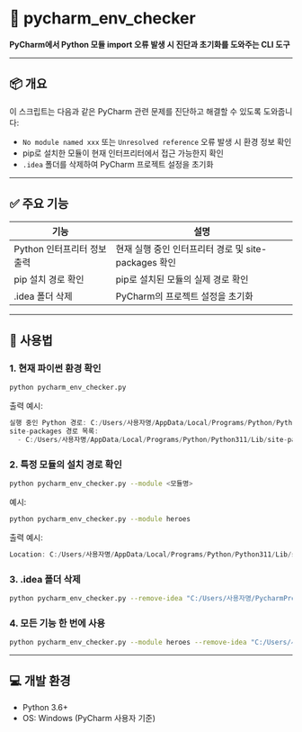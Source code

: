 # 🧠 pycharm_env_checker

**PyCharm에서 Python 모듈 import 오류 발생 시 진단과 초기화를 도와주는 CLI 도구**

---

## 📦 개요

이 스크립트는 다음과 같은 PyCharm 관련 문제를 진단하고 해결할 수 있도록 도와줍니다:

- `No module named xxx` 또는 `Unresolved reference` 오류 발생 시 환경 정보 확인
- pip로 설치한 모듈이 현재 인터프리터에서 접근 가능한지 확인
- `.idea` 폴더를 삭제하여 PyCharm 프로젝트 설정을 초기화

---

## ✅ 주요 기능

| 기능 | 설명 |
|------|------|
| Python 인터프리터 정보 출력 | 현재 실행 중인 인터프리터 경로 및 site-packages 확인 |
| pip 설치 경로 확인 | pip로 설치된 모듈의 실제 경로 확인 |
| .idea 폴더 삭제 | PyCharm의 프로젝트 설정을 초기화 |

---

## 🚀 사용법

### 1. 현재 파이썬 환경 확인
```bash
python pycharm_env_checker.py
```
출력 예시:
```swift
실행 중인 Python 경로: C:/Users/사용자명/AppData/Local/Programs/Python/Python311/python.exe
site-packages 경로 목록:
  - C:/Users/사용자명/AppData/Local/Programs/Python/Python311/Lib/site-packages
```

### 2. 특정 모듈의 설치 경로 확인
```bash
python pycharm_env_checker.py --module <모듈명>
```
예시:
```bash
python pycharm_env_checker.py --module heroes
```
출력 예시:
```swift
Location: C:/Users/사용자명/AppData/Local/Programs/Python/Python311/Lib/site-packages
```

### 3. .idea 폴더 삭제
```bash
python pycharm_env_checker.py --remove-idea "C:/Users/사용자명/PycharmProjects/project-name"
```

### 4. 모든 기능 한 번에 사용
```bash
python pycharm_env_checker.py --module heroes --remove-idea "C:/Users/사용자명/PycharmProjects/project-name"
```

---

## 💻 개발 환경

- Python 3.6+
- OS: Windows (PyCharm 사용자 기준)
